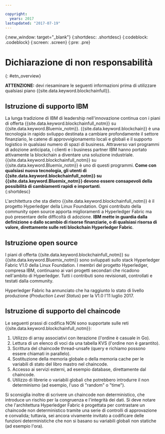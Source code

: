 ```yaml
---

copyright:
  years: 2017
lastupdated: "2017-07-19"
---
```


{:new_window: target="_blank"}
{:shortdesc: .shortdesc}
{:codeblock: .codeblock}
{:screen: .screen}
{:pre: .pre}


# Dichiarazione di non responsabilità
{: #etn_overview}

**ATTENZIONE:** devi riesaminare le seguenti informazioni prima di utilizzare qualsiasi piano {{site.data.keyword.blockchainfull}}.

## Istruzione di supporto IBM

La lunga tradizione di IBM di leadership nell'innovazione continua con i piani di offerta {{site.data.keyword.blockchainfull_notm}} su {{site.data.keyword.Bluemix_notm}}. {{site.data.keyword.blockchain}} è una tecnologia in rapido sviluppo destinata a cambiare profondamente il settore finanziario, le catene di approvvigionamento locali e globali e il supporto logistico in qualsiasi numero di spazi di business. Attraverso vari programmi di adozione anticipata, i clienti e i business partner IBM hanno portato attivamente la blockchain a diventare una soluzione industriale. {{site.data.keyword.blockchainfull_notm}} su {{site.data.keyword.Bluemix_notm}} è uno di questi programmi. **Come con qualsiasi nuova tecnologia, gli utenti di {{site.data.keyword.blockchainfull_notm}} su {{site.data.keyword.Bluemix_notm}} devono essere consapevoli della possibilità di cambiamenti rapidi e importanti**.  
{:shortdesc}

L'architettura che sta dietro {{site.data.keyword.blockchainfull_notm}} è il progetto Hyperledger della Linux Foundation. Ogni contributo della community open source apporta miglioramenti a Hyperledger Fabric ma può presentare delle difficoltà di adozione. **IBM mette in guardia dalla definizione o dallo scambio di risorse finanziarie, o di qualsiasi risorsa di valore, direttamente sulle reti blockchain Hyperledger Fabric**.  

## Istruzione open source

I piani di offerta {{site.data.keyword.blockchainfull_notm}} su {{site.data.keyword.Bluemix_notm}} sono sviluppati sullo stack Hyperledger Fabric V1.0 della Linux Foundation. I membri del progetto Hyperledger, compresa IBM, continuano ai vari progetti secondari che ricadono nell'ambito di Hyperledger.  Tutti i contributi sono revisionati, controllati e testati dalla community. 

Hyperledger Fabric ha annunciato che ha raggiunto lo stato di livello produzione (*Production Level Status*) per la V1.0 l'11 luglio 2017. 

## Istruzione di supporto del chaincode

Le seguenti prassi di codifica NON sono supportate sulle reti {{site.data.keyword.blockchainfull_notm}}:

1. Utilizzo di array associativi con iterazione (l'ordine è casuale in Go).
2. Lettura di un elenco di voci da una tabella KVS (l'ordine non è garantito).
3. Scrittura del chaincode thread-unsafe (query e richiamo possono essere chiamati in parallelo).
4. Sostituzione della memoria globale o della memoria cache per le variabili di stato del libro mastro nel chaincode.
5. Accesso ai servizi esterni, ad esempio database, direttamente dal chaincode.
6. Utilizzo di librerie o variabili globali che potrebbero introdurre il non determinismo (ad esempio, l'uso di "random" o "time").  

Si sconsiglia inoltre di scrivere un chaincode non deterministico, che introduce un rischio per la congruenza e l'integrità dei dati.  Si deve notare che l'architettura Hyperledger Fabric è progettata per contrastare un chaincode non deterministico tramite una serie di controlli di approvazione e convalida; tuttavia, sei ancora vivamente invitato a codificare delle funzioni deterministiche che non si basano su variabili globali non statiche (ad esempio l'ora).  
